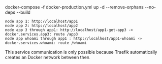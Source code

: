 docker-compose -f docker-production.yml up -d --remove-orphans --no-deps --build

```
node app 1: http://localhost/app1
node app 2: http://localhost/app2
node app 3 through app1: http://localhost/app1-get-app3 -> docker.services.app3: route /app3
node app whoami through app1 : http://localhost/app1-whoami -> docker.services.whoami: route /whoami
```

This service communication is only possible because Traefik automatically creates an Docker network between then.
